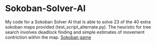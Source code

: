 # Sokoban-Solver-AI

My code for a Sokoban Solver AI that is able to solve 23 of the 40 extra sokoban maps provided (test_script_alternate.py). The heuristic for tree search involves deadlock finding and simple estimates of movement contriction within the map. [Sokoban game](https://www.sokobanonline.com/) 
